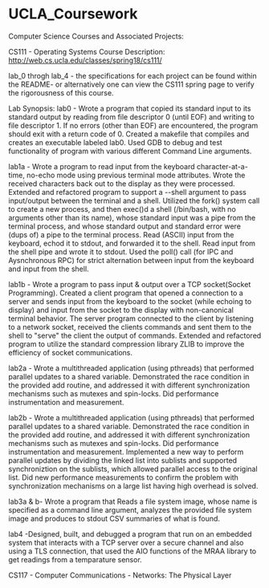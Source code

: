 # UCLA_Coursework

Computer Science Courses and Associated Projects: 

CS111 - Operating Systems
Course Description: http://web.cs.ucla.edu/classes/spring18/cs111/

lab_0 throgh lab_4 - the specifications for each project can be found within the README- or alternatively one can view the CS111 spring page to verify the rigorousness of this course.

Lab Synopsis:
lab0 - Wrote a program that copied its standard input to its standard output by reading from file descriptor 0 (until EOF) and writing to file descriptor 1. If no errors (other than EOF) are encountered, the program should exit with a return code of 0. Created a makefile that compiles and creates an executable labeled lab0. Used GDB to debug and test functionality of program with various different Command Line arguments. 

lab1a - Wrote a program to read input from the keyboard character-at-a-time, no-echo mode using previous terminal mode attributes. Wrote the received characters back out to the display as they were processed. Extended and refactored program to support a --shell argument to pass input/output between the terminal and a shell. Utilized the fork() system call to create a new process, and then exec()d a shell (/bin/bash, with no arguments other than its name), whose standard input was a pipe from the terminal process, and whose standard output and standard error were (dups of) a pipe to the terminal process. Read (ASCII) input from the keyboard, echod it to stdout, and forwarded it to the shell. Read input from the shell pipe and wrote it to stdout. Used the poll() call (for IPC and Aysnchronous RPC) for strict alternation between input from the keyboard and input from the shell.

lab1b - Wrote a program to pass input & output over a TCP socket(Socket Programming). Created a client program that opened a connection to a server and sends input from the keyboard to the socket (while echoing to display) and input from the socket to the display with non-canonical terminal behavior. The server program connected to the client by listening to a network socket, received the clients commands and sent them to the shell to "serve" the client the output of commands. Extended and refactored program to utilize the standard compression library ZLIB to improve the efficiency of socket communications. 

lab2a - Wrote a multithreaded application (using pthreads) that performed parallel updates to a shared variable. Demonstrated the race condition in the provided add routine, and addressed it with different synchronization mechanisms such as mutexes and spin-locks. Did performance instrumentation and measurement.

lab2b - Wrote a multithreaded application (using pthreads) that performed parallel updates to a shared variable. Demonstrated the race condition in the provided add routine, and addressed it with different synchronization mechanisms such as mutexes and spin-locks. Did performance instrumentation and measurement. Implemented a new way to perform parallel updates by dividing the linked list into sublists and supported synchroniztion on the sublists, which allowed parallel access to the original list. Did new performance measurements to confirm the problem with synchronization mechanisms on a large list having high overhead is solved.

lab3a & b- Wrote a program that Reads a file system image, whose name is specified as a command line argument, analyzes the provided file system image and produces to stdout CSV summaries of what is found. 

lab4 -Designed, built, and debugged a program that run on an embedded system that interacts with a TCP server over a secure channel and also using a TLS connection,  that used the AIO functions of the MRAA library to get readings from a temparature sensor.

CS117 - Computer Communications - Networks: The Physical Layer

